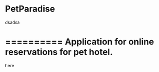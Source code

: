 PetParadise
===========
dsadsa

==========
Application for online reservations for pet hotel.
===========

here
